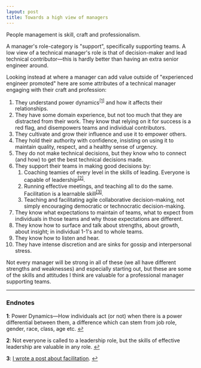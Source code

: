 ```yaml
---
layout: post
title: Towards a high view of managers
---
```


People management is skill, craft and professionalism.

<!--more-->

A manager's role-category is "support", specifically supporting teams. A low view of a technical manager's role is that of decision-maker and lead technical contributor—this is hardly better than having an extra senior engineer around.

Looking instead at where a manager can add value outside of "experienced engineer promoted" here are some attributes of a technical manager engaging with their craft and profession:
1. They understand power dynamics<sup id="a1">[[1]](#f1)</sup> and how it affects their relationships.
1. They have some domain experience, but not too much that they are distracted from their work. They know that relying on it for success is a red flag, and disempowers teams and individual contributors.
1. They cultivate and grow their influence and use it to empower others.
1. They hold their authority with confidence, insisting on using it to maintain quality, respect, and a healthy sense of urgency.
1. They do not make technical decisions, but they know who to connect (and how) to get the best technical decisions made.
1. They support their teams in making good decisions by:
	1. Coaching teamies of every level in the skills of leading. Everyone is capable of leadership<sup id="a2">[[2]](#f2)</sup>.
	2. Running effective meetings, and teaching all to do the same. Facilitation is a learnable skill<sup id="a3">[[3]](#f3)</sup>.
	3. Teaching and facilitating agile collaborative decision-making, not simply encouraging democratic or technocratic decision-making.
1. They know what expectations to maintain of teams, what to expect from individuals in those teams and why those expectations are different.
1. They know how to surface and talk about strengths, about growth, about insight; in individual 1-1's and to whole teams.
1. They know how to listen and hear.
1. They have intense discretion and are sinks for gossip and interpersonal stress.

Not every manager will be strong in all of these (we all have different strengths and weaknesses) and especially starting out, but these are some of the skills and attitudes I think are valuable for a professional manager supporting teams.

---

### Endnotes

<b id="f1">1</b>: Power Dynamics—How individuals act (or not) when there is a power differential between them, a difference which can stem from job role, gender, race, class, age etc. [↩](#a1)

<b id="f2">2</b>: Not everyone is called to a leadership role, but the skills of effective leadership are valuable in any role. [↩](#a2)

<b id="f3">3</b>: [I wrote a post about facilitation](/2020/06/02/Facilitation-II). [↩](#a3)